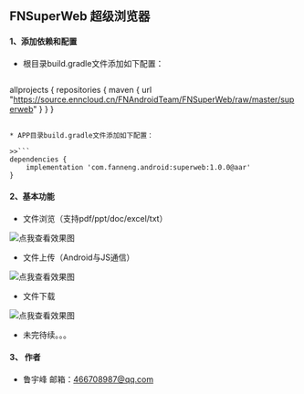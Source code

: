 ## FNSuperWeb 超级浏览器
#### 1、添加依赖和配置
* 根目录build.gradle文件添加如下配置：

>>```
allprojects {
    repositories {
        maven { url "https://source.enncloud.cn/FNAndroidTeam/FNSuperWeb/raw/master/superweb" }
    }
}
```

* APP目录build.gradle文件添加如下配置：

>>```
dependencies {
    implementation 'com.fanneng.android:superweb:1.0.0@aar'
}
```

#### 2、基本功能
* 文件浏览（支持pdf/ppt/doc/excel/txt）

![点我查看效果图](https://source.enncloud.cn/FNAndroidTeam/FNSuperWeb/src/master/file_open.gif)

* 文件上传（Android与JS通信）

![点我查看效果图](https://source.enncloud.cn/FNAndroidTeam/FNSuperWeb/src/master/file_upload.gif)

* 文件下载

![点我查看效果图](https://source.enncloud.cn/FNAndroidTeam/FNSuperWeb/src/master/file_downloader.gif)

* 未完待续。。。


#### 3、 作者
* 鲁宇峰   邮箱：466708987@qq.com
